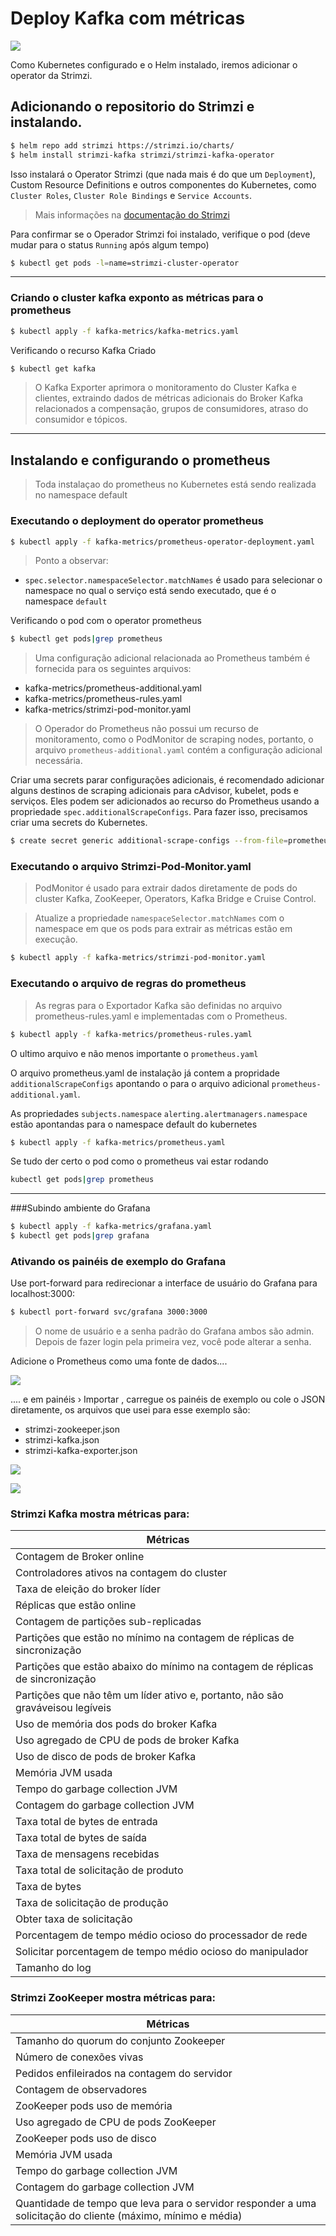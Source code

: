 # Deploy Kafka com métricas

![](../documentos/kafka-metrics.png)

Como Kubernetes configurado e o Helm instalado, iremos adicionar o operator da Strimzi.

##  Adicionando o repositorio do Strimzi e instalando.
```sh
$ helm repo add strimzi https://strimzi.io/charts/
$ helm install strimzi-kafka strimzi/strimzi-kafka-operator
```

Isso instalará o Operator Strimzi (que nada mais é do que um `Deployment`), Custom Resource Definitions e outros componentes do Kubernetes, como `Cluster Roles`, `Cluster Role Bindings` e `Service Accounts`.

> Mais informações na [documentação do Strimzi](https://strimzi.io/docs/operators/0.19.0/full/using.html#overview-str)

Para confirmar se o Operador Strimzi foi instalado, verifique o pod (deve mudar para o status `Running` após algum tempo)

```sh
$ kubectl get pods -l=name=strimzi-cluster-operator
```

---

### Criando o cluster kafka exponto as métricas para o prometheus


```sh
$ kubectl apply -f kafka-metrics/kafka-metrics.yaml
```

Verificando o recurso Kafka Criado

```sh
$ kubectl get kafka
```

> O Kafka Exporter aprimora o monitoramento do Cluster Kafka e clientes, extraindo dados de métricas adicionais do Broker Kafka relacionados a compensação, grupos de consumidores, atraso do consumidor e tópicos.

---

## Instalando e configurando o prometheus

> Toda instalaçao do prometheus no Kubernetes está sendo realizada no namespace default

### Executando o deployment do operator prometheus
```sh
$ kubectl apply -f kafka-metrics/prometheus-operator-deployment.yaml
```

> Ponto a observar:


* `spec.selector.namespaceSelector.matchNames` é usado para selecionar o namespace no qual o serviço está sendo executado, que é o namespace `default`

Verificando o pod com o operator prometheus

```sh
$ kubectl get pods|grep prometheus
```

> Uma configuração adicional relacionada ao Prometheus também é fornecida para os seguintes arquivos:

* kafka-metrics/prometheus-additional.yaml
* kafka-metrics/prometheus-rules.yaml
* kafka-metrics/strimzi-pod-monitor.yaml

> O Operador do Prometheus não possui um recurso de monitoramento, como o PodMonitor de scraping nodes, portanto, o arquivo `prometheus-additional.yaml` contém a configuração adicional necessária.

Criar uma secrets parar configurações adicionais, é recomendado adicionar alguns destinos de scraping adicionais para cAdvisor, kubelet, pods e serviços. Eles podem ser adicionados ao recurso do Prometheus usando a propriedade `spec.additionalScrapeConfigs`. Para fazer isso, precisamos criar uma secrets do Kubernetes.

```sh
$ create secret generic additional-scrape-configs --from-file=prometheus-additional.yaml
```

### Executando o arquivo Strimzi-Pod-Monitor.yaml

> PodMonitor é usado para extrair dados diretamente de pods do cluster Kafka,  ZooKeeper, Operators, Kafka Bridge e Cruise Control.

> Atualize a propriedade `namespaceSelector.matchNames` com o namespace em que os pods para extrair as métricas estão em execução.

```sh
$ kubectl apply -f kafka-metrics/strimzi-pod-monitor.yaml
```


### Executando o arquivo de regras do prometheus

> As regras para o Exportador Kafka são definidas no arquivo prometheus-rules.yaml e implementadas com o Prometheus. 

```sh
$ kubectl apply -f kafka-metrics/prometheus-rules.yaml
```

O ultimo arquivo e não menos importante o `prometheus.yaml`

O arquivo prometheus.yaml de instalação já contem a propridade `additionalScrapeConfigs` apontando o para o arquivo adicional `prometheus-additional.yaml`.

 As propriedades `subjects.namespace` `alerting.alertmanagers.namespace` estão apontandas para o namespace default do kubernetes

```sh
$ kubectl apply -f kafka-metrics/prometheus.yaml
```

Se tudo der certo o pod como o prometheus vai estar rodando

```sh
kubectl get pods|grep prometheus
```

---

###Subindo ambiente do Grafana

```sh
$ kubectl apply -f kafka-metrics/grafana.yaml
$ kubectl get pods|grep grafana
```

### Ativando os painéis de exemplo do Grafana

Use port-forward para redirecionar a interface de usuário do Grafana para localhost:3000:

```sh
$ kubectl port-forward svc/grafana 3000:3000
```

> O nome de usuário e a senha padrão do Grafana ambos são admin. Depois de fazer login pela primeira vez, você pode alterar a senha.

Adicione o Prometheus como uma fonte de dados....

![](../documentos/grafana_prometheus_data_source.png)

 .... e em painéis › Importar , carregue os painéis de exemplo ou cole o JSON diretamente, os arquivos que usei para esse exemplo são:

* strimzi-zookeeper.json
* strimzi-kafka.json
* strimzi-kafka-exporter.json

![](../documentos/importdashboard-1.png)

![](../documentos/importdashboard-2.png)



### Strimzi Kafka mostra métricas para:

|Métricas|
| ------ |
|Contagem de Broker online|
|Controladores ativos na contagem do cluster|
|Taxa de eleição do broker líder|
|Réplicas que estão online|
|Contagem de partições sub-replicadas|
|Partições que estão no mínimo na contagem de réplicas de sincronização|
|Partições que estão abaixo do mínimo na contagem de réplicas de sincronização|
|Partições que não têm um líder ativo e, portanto, não são graváveis ​​ou legíveis|
|Uso de memória dos pods do broker Kafka|
|Uso agregado de CPU de pods de broker Kafka|
|Uso de disco de pods de broker Kafka|
|Memória JVM usada|
|Tempo do garbage collection JVM|
|Contagem do garbage collection JVM|
|Taxa total de bytes de entrada|
|Taxa total de bytes de saída|
|Taxa de mensagens recebidas|
|Taxa total de solicitação de produto|
|Taxa de bytes|
|Taxa de solicitação de produção|
|Obter taxa de solicitação|
|Porcentagem de tempo médio ocioso do processador de rede|
|Solicitar porcentagem de tempo médio ocioso do manipulador|
|Tamanho do log|


### Strimzi ZooKeeper mostra métricas para:

|Métricas|
| ------ |
|Tamanho do quorum do conjunto Zookeeper|
|Número de conexões vivas|
|Pedidos enfileirados na contagem do servidor|
|Contagem de observadores|
|ZooKeeper pods uso de memória|
|Uso agregado de CPU de pods ZooKeeper|
|ZooKeeper pods uso de disco|
|Memória JVM usada|
|Tempo do garbage collection JVM|
|Contagem do garbage collection JVM|
|Quantidade de tempo que leva para o servidor responder a uma solicitação do cliente (máximo, mínimo e média)|
